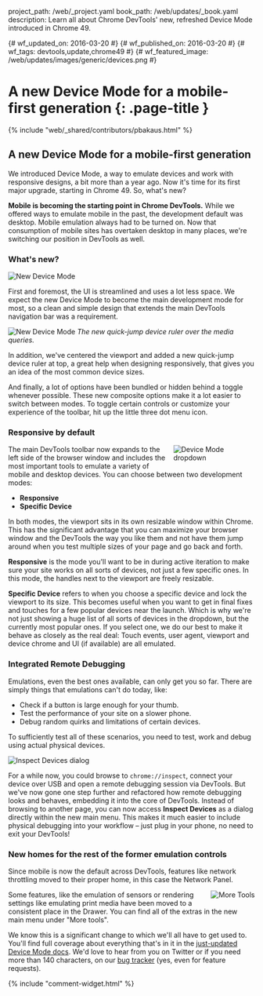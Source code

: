 project_path: /web/_project.yaml
book_path: /web/updates/_book.yaml
description: Learn all about Chrome DevTools' new, refreshed Device Mode introduced in Chrome 49.

{# wf_updated_on: 2016-03-20 #}
{# wf_published_on: 2016-03-20 #}
{# wf_tags: devtools,update,chrome49 #}
{# wf_featured_image: /web/updates/images/generic/devices.png #}

# A new Device Mode for a mobile-first generation {: .page-title }

{% include "web/_shared/contributors/pbakaus.html" %}



## A new Device Mode for a mobile-first generation

We introduced Device Mode, a way to emulate devices and work with responsive designs,
a bit more than a year ago. Now it's time for its first major upgrade, starting
in Chrome 49. So, what's new?

**Mobile is becoming the starting point in Chrome DevTools.** While we offered
ways to emulate mobile in the past, the development default was desktop. Mobile
emulation always had to be turned on. Now that consumption of mobile sites has
overtaken desktop in many places, we're switching our position in DevTools as well.

### What's new?

![New Device Mode](/web/updates/images/2016/03/device-mode-v2/device-mode-initial-view.png)

First and foremost, the UI is streamlined and uses a lot less space. We expect 
the new Device Mode to become the main development mode for most, so a clean and 
simple design that extends the main DevTools navigation bar was a requirement.

![New Device Mode](/web/updates/images/2016/03/device-mode-v2/media-query-inspector-ruler.png)
_The new quick-jump device ruler over the media queries._

In addition, we've centered the viewport and added a new quick-jump device ruler 
at top, a great help when designing responsively, that gives you an idea of the 
most common device sizes. 

And finally, a lot of options have been bundled or hidden behind a toggle 
whenever possible. These new composite options make it a lot easier to switch 
between modes. To toggle certain controls or customize your experience of the 
toolbar, hit up the little three dot menu icon.

### Responsive by default

<img src="/web/updates/images/2016/03/device-mode-v2/select-device.png" alt="Device Mode dropdown" style="float: right;max-width: 33%;margin: 0 0 10px 10px;">

The main DevTools toolbar now expands to the left side of the browser window and 
includes the most important tools to emulate a variety of mobile and desktop 
devices. You can choose between two development modes:

* **Responsive**
* **Specific Device**

In both modes, the viewport sits in its own resizable window within Chrome. This 
has the significant advantage that you can maximize your browser window and the 
DevTools the way you like them and not have them jump around when you test 
multiple sizes of your page and go back and forth.

**Responsive** is the mode you'll want to be in during active iteration to make 
sure your site works on all sorts of devices, not just a few specific ones. In 
this mode, the handles next to the viewport are freely resizable.

**Specific Device** refers to when you choose a specific device and lock the 
viewport to its size. This becomes useful when you want to get in final fixes 
and touches for a few popular devices near the launch. Which is why we're not 
just showing a huge list of all sorts of devices in the dropdown, but the 
currently most popular ones. If you select one, we do our best to make it behave 
as closely as the real deal: Touch events, user agent, viewport and device 
chrome and UI (if available) are all emulated.

### Integrated Remote Debugging

Emulations, even the best ones available, can only get you so far. There are 
simply things that emulations can't do today, like:

* Check if a button is large enough for your thumb.
* Test the performance of your site on a slower phone.
* Debug random quirks and limitations of certain devices.

To sufficiently test all of these scenarios, you need to test, work and debug 
using actual physical devices.

<img src="/web/updates/images/2016/03/device-mode-v2/inspect-devices.png" alt="Inspect Devices dialog">

For a while now, you could browse to `chrome://inspect`, connect your device over 
USB and open a remote debugging session via DevTools. But we've now gone one 
step further and refactored how remote debugging looks and behaves, embedding it 
into the core of DevTools. Instead of browsing to another page, you can now 
access **Inspect Devices** as a dialog directly within the new main menu. This 
makes it much easier to include physical debugging into your workflow – just 
plug in your phone, no need to exit your DevTools!

### New homes for the rest of the former emulation controls

Since mobile is now the default across DevTools, features like network 
throttling moved to their proper home, in this case the Network Panel.

<img src="/web/updates/images/2016/03/device-mode-v2/navigate-to-sensors.png" alt="More Tools" style="float: right;max-width: 33%;margin: 0 0 10px 10px;">

Some features, like the emulation of sensors or rendering settings like 
emulating print media have been moved to a consistent place in the Drawer. You can find all of the extras in the new main menu under "More tools".

We know this is a significant change to which we'll all have to get used to.
You'll find full coverage about everything that's in it in the
[just-updated Device Mode docs](https://developers.google.com/web/tools/chrome-devtools/iterate/device-mode).
We'd love to hear from you on Twitter or if you need more than 140 characters,
on our [bug tracker](https://crbug.com/new) (yes, even for feature requests).

{% include "comment-widget.html" %}

